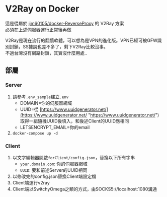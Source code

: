 ﻿# V2Ray on Docker

這是從屬於 [jim60105/docker-ReverseProxy](https://github.com/jim60105/docker-ReverseProxy) 的 V2Ray 方案\
必須在上述伺服器運行正常後再做

V2Ray是現在流行的翻牆軟體，可以想為是VPN的進化版。VPN已經可被GFW識別封鎖，SS據說也差不多了，剩下V2Ray比較沒事。\
不過台灣沒有網路封鎖，其實沒什麼用處..

## 部屬
### Server
1. 請參考`.env_sample`建立`.env`
	* DOMAIN=你的伺服器網域
	* UUID=從 [https://www.uuidgenerator.net/](https://www.uuidgenerator.net/ "https://www.uuidgenerator.net/") 取得一組隨機UUID後填入，和後述Client的UUID應相同
	* LETSENCRYPT_EMAIL=你的email
1. `docker-compose up -d`
### Client
1. 以文字編輯器開啟`forClient/config.json`，替換以下所有字串
	* `your.domain.com`: 你的伺服器網域
	* `UUID`: 要和前述Server的UUID相同
1. 以修改完的config.json替換Client端設定檔
1. Client端運行v2ray
1. Client端以SwitchyOmega之類的方式，由SOCKS5://localhost:1080溝通
